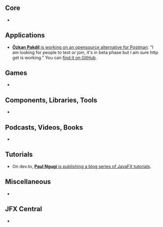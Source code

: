 ## Core

* 

## Applications

* [**Özkan Pakdil** is working on an opensource alternative for Postman](https://foojay.social/deck/@thejvmbender@techhub.social/112693990830742891): "I am looking for people to test or join, it's in beta phase but I am sure http get is working." You can [find it on GitHub](https://github.com/ozkanpakdil/swaggerific).

## Games

* 

## Components, Libraries, Tools

*

## Podcasts, Videos, Books

*

## Tutorials

* On dev.to, [**Paul Ngugi** is publishing a blog series of JavaFX tutorials](https://dev.to/paulike).

## Miscellaneous

*

## JFX Central

* 
